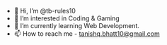 - 👋 Hi, I’m @tb-rules10
- 👀 I’m interested in Coding & Gaming 
- 🌱 I’m currently learning Web Development.
- 📫 How to reach me - tanishq.bhatt10@gmail.com

<!---
tb-rules10/tb-rules10 is a ✨ special ✨ repository because its `README.md` (this file) appears on your GitHub profile.
You can click the Preview link to take a look at your changes.
--->
